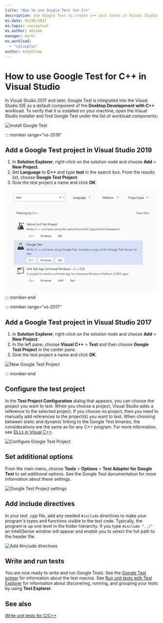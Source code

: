 ```yaml
---
title: "How to use Google Test for C++"
description: Use Google Test to create C++ unit tests in Visual Studio.
ms.date: 05/06/2017
ms.topic: conceptual
ms.author: mblome
manager: markl
ms.workload:
  - "cplusplus"
author: mikeblome
---
```


# How to use Google Test for C++ in Visual Studio

In Visual Studio 2017 and later, Google Test is integrated into the Visual Studio IDE as a default component of the **Desktop Development with C++** workload. To verify that it is installed on your machine, open the Visual Studio Installer and find Google Test under the list of workload components:

![Install Google Test](media/cpp-google-component.png)

::: moniker range="vs-2019"

## Add a Google Test project in Visual Studio 2019

1. In **Solution Explorer**, right-click on the solution node and choose **Add** > **New Project**.
2. Set **Language** to **C++** and type **test** in the search box. From the results list, choose **Google Test Project**.
3. Give the test project a name and click **OK**.

![New Google Test Project](media/vs-2019/cpp-gtest-new-project-vs2019.png)

::: moniker-end

::: moniker range="vs-2017"

## Add a Google Test project in Visual Studio 2017

1. In **Solution Explorer**, right-click on the solution node and choose **Add** > **New Project**.
2. In the left pane, choose **Visual C++** > **Test** and then choose **Google Test Project** in the center pane.
3. Give the test project a name and click **OK**.

![New Google Test Project](media/cpp-gtest-new-project.png)

::: moniker-end

## Configure the test project

In the **Test Project Configuration** dialog that appears, you can choose the project you want to test. When you choose a project, Visual Studio adds a reference to the selected project. If you choose no project, then you need to manually add references to the project(s) you want to test. When choosing between static and dynamic linking to the Google Test binaries, the considerations are the same as for any C++ program. For more information, see [DLLs in Visual C++](/cpp/build/dlls-in-visual-cpp).

 ![Configure Google Test Project](media/cpp-gtest-config.png)

## Set additional options

From the main menu, choose **Tools** > **Options** > **Test Adapter for Google Test** to set additional options. See the Google Test documentation for more information about these settings.

 ![Google Test Project settings](media/cpp-gtest-settings.png)

## Add include directives

In your test *.cpp* file, add any needed `#include` directives to make your program's types and functions visible to the test code. Typically, the program is up one level in the folder hierarchy. If you type `#include "../"`
an IntelliSense window will appear and enable you to select the full path to the header file.

![Add #include directives](media/cpp-gtest-includes.png)

## Write and run tests

You are now ready to write and run Google Tests. See the [Google Test primer](https://github.com/google/googletest/blob/master/googletest/docs/primer.md) for information about the test macros. See [Run unit tests with Test Explorer](run-unit-tests-with-test-explorer.md) for information about discovering, running, and grouping your tests by using **Test Explorer**.

## See also

[Write unit tests for C/C++](writing-unit-tests-for-c-cpp.md)
